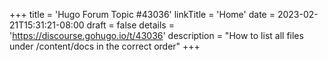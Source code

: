 +++
title = 'Hugo Forum Topic #43036'
linkTitle = 'Home'
date = 2023-02-21T15:31:21-08:00
draft = false
details = 'https://discourse.gohugo.io/t/43036'
description = "How to list all files under /content/docs in the correct order"
+++
